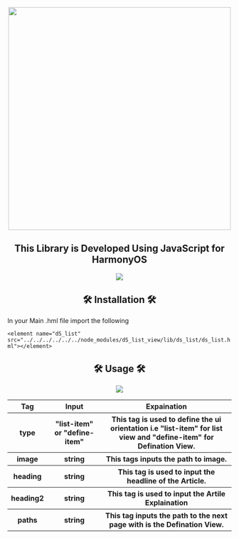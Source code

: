 <p align="center">
  <img width="500" src="https://user-images.githubusercontent.com/54733680/147093563-cb2229c5-4509-4c07-8b60-1668bd87c4f8.jpg">
</p>
<h2 align=center>This Library is Developed Using JavaScript for HarmonyOS</h2>

<p align="center">
  <img src="https://user-images.githubusercontent.com/54733680/147105886-b607e775-66fd-4cee-a1df-79c422671f95.png">
</p>


<h2 align=center>🛠 Installation 🛠</h2>
In your Main .hml file import the following 
<!--  -->

`<element name="dS_list" src="../../../../../../node_modules/dS_list_view/lib/ds_list/ds_list.hml"></element>`

<!--  -->
<h2 align=center>🛠 Usage 🛠</h2>
<p align="center">
  <img src="https://user-images.githubusercontent.com/54733680/147106465-cd16d433-2ae9-4369-acbd-9b8dfc4a69aa.png">
</p>

<table>
  <tr>
    <th>Tag</th>
    <th>Input</th>
    <th>Expaination</th>
  </tr>
    <tr>
    <th>type</th>
    <th>"list-item" or "define-item"</th>
    <th>This tag is used to define the ui orientation i.e "list-item" for list view and "define-item" for Defination View.</th>
  </tr>
    <tr>
    <th>image</th>
    <th>string</th>
    <th>This tags inputs the path to image.</th>
  </tr>
    <tr>
    <th>heading</th>
    <th>string</th>
    <th>This tag is used to input the headline of the Article.</th>
  </tr>
    <tr>
    <th>heading2</th>
    <th>string</th>
    <th>This tag is used to input the Artile Explaination</th>
  </tr>
    <tr>
    <th>paths</th>
    <th>string</th>
    <th>This tag inputs the path to the next page with is the Defination View.</th>
  </tr>
</table>









